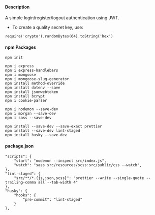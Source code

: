 #### Description

A simple login/register/logout authentication using JWT.

* To create a quality secret key, use:

```
require('crypto').randomBytes(64).toString('hex')
```

#### npm Packages

```
npm init

npm i express
npm i express-handlebars
npm i mongoose
npm i mongoose-slug-generator
npm install method-override
npm install dotenv --save
npm install jsonwebtoken
npm install bcrypt
npm i cookie-parser

npm i nodemon --save-dev
npm i morgan --save-dev
npm i sass --save-dev

npm install --save-dev --save-exact prettier
npm install --save-dev lint-staged
npm install husky --save-dev
```

#### package.json

```
"scripts": {
    "start": "nodemon --inspect src/index.js",
    "watch": "sass src/resources/scss:src/public/css --watch",
},
"lint-staged": {
    "src/**/*.{js,json,scss}": "prettier --write --single-quote --trailing-comma all --tab-width 4"
},
"husky": {
    "hooks": {
        "pre-commit": "lint-staged"
    }
},
```
